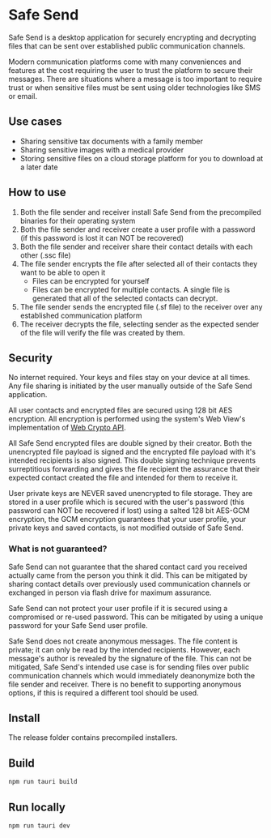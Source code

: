 # Safe Send

Safe Send is a desktop application for securely encrypting and decrypting files that can be sent over established public communication channels.

Modern communication platforms come with many conveniences and features at the cost requiring the user to trust the platform to secure their messages. There are situations where a message is too important to require trust or when sensitive files must be sent using older technologies like SMS or email.

## Use cases
- Sharing sensitive tax documents with a family member
- Sharing sensitive images with a medical provider
- Storing sensitive files on a cloud storage platform for you to download at a later date

## How to use
1. Both the file sender and receiver install Safe Send from the precompiled binaries for their operating system
2. Both the file sender and receiver create a user profile with a password (if this password is lost it can NOT be recovered)
3. Both the file sender and receiver share their contact details with each other (.ssc file)
4. The file sender encrypts the file after selected all of their contacts they want to be able to open it
   - Files can be encrypted for yourself
   - Files can be encrypted for multiple contacts. A single file is generated that all of the selected contacts can decrypt.
5. The file sender sends the encrypted file (.sf file) to the receiver over any established communication platform
6. The receiver decrypts the file, selecting sender as the expected sender of the file will verify the file was created by them.

## Security

No internet required. Your keys and files stay on your device at all times. Any file sharing is initiated by the user manually outside of the Safe Send application. 

All user contacts and encrypted files are secured using 128 bit AES encryption. All encryption is performed using the system's Web View's implementation of [Web Crypto API](https://developer.mozilla.org/en-US/docs/Web/API/Web_Crypto_API).

All Safe Send encrypted files are double signed by their creator. Both the unencrypted file payload is signed and the encrypted file payload with it's intended recipients is also signed. This double signing technique prevents surreptitious forwarding and gives the file recipient the assurance that their expected contact created the file and intended for them to receive it.

User private keys are NEVER saved unencrypted to file storage. They are stored in a user profile which is secured with the user's password (this password can NOT be recovered if lost) using a salted 128 bit AES-GCM encryption, the GCM encryption guarantees that your user profile, your private keys and saved contacts, is not modified outside of Safe Send.

### What is not guaranteed?

Safe Send can not guarantee that the shared contact card you received actually came from the person you think it did. This can be mitigated by sharing contact details over previously used communication channels or exchanged in person via flash drive for maximum assurance.

Safe Send can not protect your user profile if it is secured using a compromised or re-used password. This can be mitigated by using a unique password for your Safe Send user profile.

Safe Send does not create anonymous messages. The file content is private; it can only be read by the intended recipients. However, each message's author is revealed by the signature of the file. This can not be mitigated, Safe Send's intended use case is for sending files over public communication channels which would immediately deanonymize both the file sender and receiver. There is no benefit to supporting anonymous options, if this is required a different tool should be used.

## Install

The release folder contains precompiled installers.

## Build 

```bash
npm run tauri build
```

## Run locally

```bash
npm run tauri dev
```


